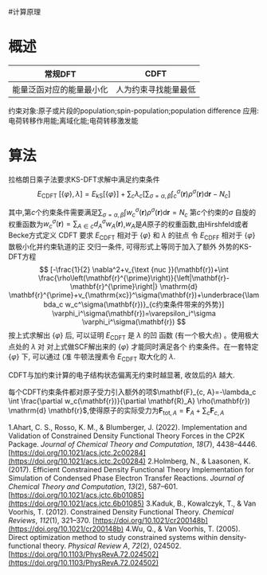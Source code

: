 #计算原理
# 概述
|  常规DFT | CDFT |
| :---: | :----: |
| 能量泛函对应的能量最小化| 人为约束寻找能量最低|

约束对象:原子或片段的population;spin-population;population difference
应用:电荷转移作用能;离域化能;电荷转移激发能
# 算法
拉格朗日乘子法要求KS-DFT求解中满足约束条件
$$
E_{\text {CDFT }}[\{\varphi\}, \lambda]=E_{\mathrm{kS}}[\{\varphi\}]+\sum_c \lambda_c\left[\sum_{\sigma=\alpha, \beta} \int_c^\sigma(\mathbf{r}) \rho^\sigma(\mathbf{r}) \mathrm{d} \mathbf{r}-N_c\right]
$$

其中,第$c$个约束条件需要满足$\sum_{\sigma=\alpha, \beta} \int w_c^\sigma(\mathbf{r}) \rho^\sigma(\mathbf{r}) \mathrm{d} \mathbf{r}=N_c$
第$c$个约束的$\sigma$ 自旋的权重函数为$w_c^\sigma(\mathbf{r})=\sum_{A \in c} d_A^\sigma w_A(\mathbf{r})$,$w_A$是$A$原子的权重函数,由Hirshfeld或者Becke方式定义
$\mathrm{CDFT}$ 要求 $E_{\mathrm{CDFT}}$ 相对于 $\{\varphi\}$ 和 $\lambda$ 的驻点
令 $E_{\mathrm{CDFF}}$ 相对于 $\{\varphi\}$ 㪚极小化并约束轨道的正 交归一条件, 可得形式上等同于加入了额外 外势的KS-DFT方程
$$
[-\frac{1}{2} \nabla^2+v_{\text {nuc }}(\mathbf{r})+\int \frac{\rho\left(\mathbf{r}^{\prime}\right)}{\left|\mathbf{r}-\mathbf{r}^{\prime}\right|} \mathrm{d} \mathbf{r}^{\prime}+v_{\mathrm{xc}}^\sigma(\mathbf{r})+\underbrace{\lambda_c w_c^\sigma(\mathbf{r})}_{c约束条件带来的外势}] \varphi_i^\sigma(\mathbf{r})=\varepsilon_i^\sigma \varphi_i^\sigma(\mathbf{r})
$$
按上式求解出 $\{\varphi\}$ 后, 可以证明 $E_{\mathrm{CDFT}}$ 是 $\lambda$ 的凹 函数 (有一个极大点) 。使用极大点处的 $\lambda$ 对 对上式做SCF解出来的 $\{\varphi\}$ 才能同时满足各个 约束条件。在一套特定 $\{\varphi\}$ 下, 可以通过 (准 牛顿法搜素令 $E_{\mathrm{CDFT}}$ 取大化的 $\lambda$.

CDFT与加约束计算的电子结构状态偏离无约束时越显著, 收敛后的$\lambda$ 越大.

每个CDFT约束条件都对原子受力引入额外的项$\mathbf{F}_{c, A}=-\lambda_c \int \frac{\partial w_c(\mathbf{r})}{\partial \mathbf{R}_A} \rho(\mathbf{r}) \mathrm{d} \mathbf{r}$,使得原子的实际受力为$\mathbf{F}_{\mathrm{tot}, A}=\mathbf{F}_A+\sum_c \mathbf{F}_{c, A}$

1.Ahart, C. S., Rosso, K. M., & Blumberger, J. (2022). Implementation and Validation of Constrained Density Functional Theory Forces in the CP2K Package. _Journal of Chemical Theory and Computation_, _18_(7), 4438–4446. [https://doi.org/10.1021/acs.jctc.2c00284](https://doi.org/10.1021/acs.jctc.2c00284)
2.Holmberg, N., & Laasonen, K. (2017). Efficient Constrained Density Functional Theory Implementation for Simulation of Condensed Phase Electron Transfer Reactions. _Journal of Chemical Theory and Computation_, _13_(2), 587–601. [https://doi.org/10.1021/acs.jctc.6b01085](https://doi.org/10.1021/acs.jctc.6b01085)
3.Kaduk, B., Kowalczyk, T., & Van Voorhis, T. (2012). Constrained Density Functional Theory. _Chemical Reviews_, _112_(1), 321–370. [https://doi.org/10.1021/cr200148b](https://doi.org/10.1021/cr200148b)
4.Wu, Q., & Van Voorhis, T. (2005). Direct optimization method to study constrained systems within density-functional theory. _Physical Review A_, _72_(2), 024502. [https://doi.org/10.1103/PhysRevA.72.024502](https://doi.org/10.1103/PhysRevA.72.024502)